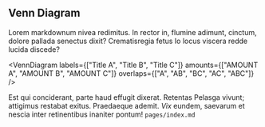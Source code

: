 ## Venn Diagram

Lorem markdownum nivea redimitus. In rector in, flumine adimunt, cinctum, dolore
pallada senectus dixit? Crematisregia fetus Io locus viscera redde lucida
discede?

<VennDiagram
    labels={["Title A", "Title B", "Title C"]}
    amounts={["AMOUNT A", "AMOUNT B", "AMOUNT C"]}
    overlaps={["A", "AB", "BC", "AC", "ABC"]}
/>

Est qui conciderant, parte haud effugit dixerat. Retentas Pelasga vivunt;
attigimus restabat exitus. Praedaeque ademit. _Vix_ eundem, saevarum et nescia
inter retinentibus inaniter pontum! `pages/index.md`
